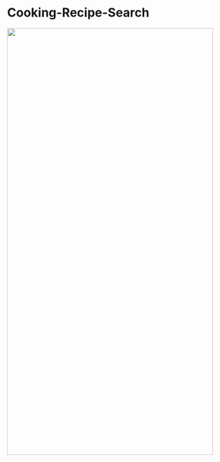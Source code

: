 # Cooking-Recipe-Search

<img src="https://user-images.githubusercontent.com/60834223/105277528-8bb9a980-5bde-11eb-8094-7bcc3783e37d.png" width ="477" height="990">
